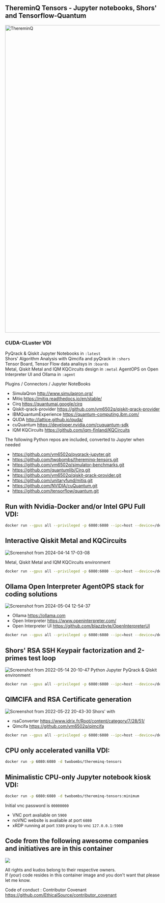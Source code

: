 ## ThereminQ Tensors - Jupyter notebooks, Shors' and Tensorflow-Quantum
<img width="1000" alt="ThereminQ" src="https://github.com/twobombs/thereminq-tensors/assets/12692227/a299e650-6513-43d1-afab-ba036aa5e12e">


### CUDA-CLuster VDI

PyQrack & Qiskit Jupyter Notebooks in `:latest` <br>
Shors' Algorithm Analysis with Qimcifa and pyQrack in `:shors` <br>
Tensor Board, Tensor Flow data analisys in `:boards` <br>
Metal, Qiskit Metal and IQM KQCircuits design in `:metal` 
AgentOPS on Open Interpreter UI and Ollama in `:agent`

Plugins / Connectors / Jupyter NoteBooks
- SimulaQron            http://www.simulaqron.org/
- Mitiq                 https://mitiq.readthedocs.io/en/stable/
- Cirq                  https://quantumai.google/cirq
- Qiskit-qrack-provider https://github.com/vm6502q/qiskit-qrack-provider
- IBMQuantumExperience  https://quantum-computing.ibm.com/
- QUDA                  http://lattice.github.io/quda/
- cuQuantum             https://developer.nvidia.com/cuquantum-sdk
- IQM KQCircuits        https://github.com/iqm-finland/KQCircuits

The following Python repos are included, converted to Jupyter when needed
- https://github.com/vm6502q/pyqrack-jupyter.git 
- https://github.com/twobombs/thereminq-tensors.git
- https://github.com/vm6502q/simulator-benchmarks.git
- https://github.com/quantumlib/Cirq.git
- https://github.com/vm6502q/qiskit-qrack-provider.git
- https://github.com/unitaryfund/mitiq.git
- https://github.com/NVIDIA/cuQuantum.git
- https://github.com/tensorflow/quantum.git

## Run with Nvidia-Docker and/or Intel GPU Full VDI:
```bash
docker run --gpus all --privileged -p 6080:6080 --ipc=host --device=/dev/dri:/dev/dri -d twobombs/thereminq-tensors:tag
````

## Interactive Qiskit Metal and KQCircuits 
![Screenshot from 2024-04-14 17-03-08](https://github.com/twobombs/thereminq-tensors/assets/12692227/5c717466-459e-4bef-b739-c0e699069d82)


Metal, Qiskit Metal and IQM KQCircuits environment

```bash
docker run --gpus all --privileged -p 6080:6080 --ipc=host --device=/dev/dri:/dev/dri -d twobombs/thereminq-tensors:metal
````

## Ollama Open Interpreter AgentOPS stack for coding solutions
![Screenshot from 2024-05-04 12-54-37](https://github.com/twobombs/thereminq-tensors/assets/12692227/318b1e55-5fee-4c57-9642-4b13f43affc7)
- Ollama https://ollama.com
- Open Interpreter https://www.openinterpreter.com/
- Open Interpreter UI https://github.com/blazzbyte/OpenInterpreterUI

```bash
docker run --gpus all --privileged -p 6080:6080 --ipc=host --device=/dev/dri:/dev/dri -d twobombs/thereminq-tensors:agent
````

## Shors' RSA SSH Keypair factorization and 2-primes test loop 
![Screenshot from 2022-05-14 20-10-47](https://user-images.githubusercontent.com/12692227/168443646-35d34d39-b85b-4289-a8d7-a463c89ddc20.png)
Python Jupyter PyQrack & Qiskit environment

```bash
docker run --gpus all --privileged -p 6080:6080 --ipc=host --device=/dev/dri:/dev/dri -d twobombs/thereminq-tensors:shors
````

## QIMCIFA and RSA Certificate generation
![Screenshot from 2022-05-22 20-43-30](https://user-images.githubusercontent.com/12692227/169710747-32ef4926-0286-487a-b9ed-e8c676b2a43a.png)
Shors' with 
- rsaConverter https://www.idrix.fr/Root/content/category/7/28/51/
- Qimcifa https://github.com/vm6502q/qimcifa

```bash
docker run --gpus all --privileged -p 6080:6080 --ipc=host --device=/dev/dri:/dev/dri -d twobombs/thereminq-tensors:qimcifa
````

## CPU only accelerated vanilla VDI:
```bash
docker run -p 6080:6080 -d twobombs/thereminq-tensors
````

## Minimalistic CPU-only Jupyter notebook kiosk VDI:
```bash
docker run -p 6080:6080 -d twobombs/thereminq-tensors:minimum
````

Initial vnc password is `00000000`
- VNC port avaliable on `5900`
- noVNC website is avaliable at port `6080` 
- xRDP running at port `3389` proxy to vnc `127.0.0.1:5900`

## Code from the following awesome companies and initiatives are in this container

![](https://user-images.githubusercontent.com/12692227/57654809-61c07f00-75d5-11e9-9005-38d60d8d4db4.png)

All rights and kudos belong to their respective owners. <br>
If (your) code resides in this container image and you don't want that please let me know. <br>

Code of conduct : Contributor Covenant 
https://github.com/EthicalSource/contributor_covenant
